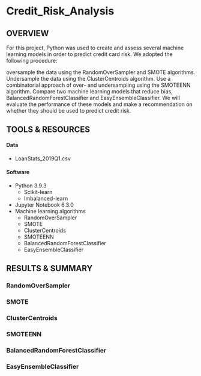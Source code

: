 # Credit_Risk_Analysis

## OVERVIEW

For this project, Python was used to create and assess several machine learning models in order to predict credit card risk.
We adopted the following procedure:

oversample the data using the RandomOverSampler and SMOTE algorithms.
Undersample the data using the ClusterCentroids algorithm.
Use a combinatorial approach of over- and undersampling using the SMOTEENN algorithm.
Compare two machine learning models that reduce bias, BalancedRandomForestClassifier and EasyEnsembleClassifier.
We will evaluate the performance of these models and make a recommendation on whether they should be used to predict credit risk.



## TOOLS & RESOURCES

#### Data
* LoanStats_2019Q1.csv

#### Software
* Python 3.9.3
  * Scikit-learn 
  * Imbalanced-learn 
* Jupyter Notebook 6.3.0
* Machine learning algorithms
  * RandomOverSampler
  * SMOTE
  * ClusterCentroids
  * SMOTEENN
  * BalancedRandomForestClassifier
  * EasyEnsembleClassifier 

## RESULTS & SUMMARY

### RandomOverSampler 

### SMOTE

### ClusterCentroids

### SMOTEENN

### BalancedRandomForestClassifier

### EasyEnsembleClassifier 
